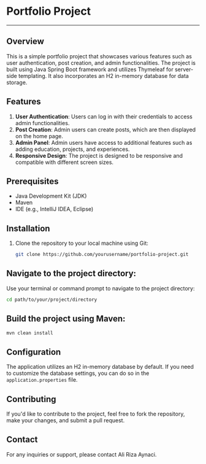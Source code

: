 # Portfolio Project 

---

## Overview
This is a simple portfolio project that showcases various features such as user authentication, post creation, and admin functionalities. The project is built using Java Spring Boot framework and utilizes Thymeleaf for server-side templating. It also incorporates an H2 in-memory database for data storage.

## Features
1. **User Authentication**: Users can log in with their credentials to access admin functionalities.
2. **Post Creation**: Admin users can create posts, which are then displayed on the home page.
3. **Admin Panel**: Admin users have access to additional features such as adding education, projects, and experiences.
4. **Responsive Design**: The project is designed to be responsive and compatible with different screen sizes.

## Prerequisites
- Java Development Kit (JDK)
- Maven
- IDE (e.g., IntelliJ IDEA, Eclipse)

## Installation
1. Clone the repository to your local machine using Git:
   ```bash
   git clone https://github.com/yourusername/portfolio-project.git

## Navigate to the project directory:
Use your terminal or command prompt to navigate to the project directory:
```bash
cd path/to/your/project/directory
```

## Build the project using Maven:

```bash
mvn clean install
```

## Configuration

The application utilizes an H2 in-memory database by default. If you need to customize the database settings, you can do so in the `application.properties` file.

## Contributing

If you'd like to contribute to the project, feel free to fork the repository, make your changes, and submit a pull request.

## Contact

For any inquiries or support, please contact Ali Riza Aynaci.
